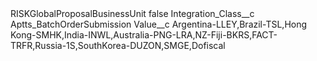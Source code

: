 <?xml version="1.0" encoding="UTF-8"?>
<CustomMetadata xmlns="http://soap.sforce.com/2006/04/metadata" xmlns:xsi="http://www.w3.org/2001/XMLSchema-instance" xmlns:xsd="http://www.w3.org/2001/XMLSchema">
    <label>RISKGlobalProposalBusinessUnit</label>
    <protected>false</protected>
    <values>
        <field>Integration_Class__c</field>
        <value xsi:type="xsd:string">Aptts_BatchOrderSubmission</value>
    </values>
    <values>
        <field>Value__c</field>
        <value xsi:type="xsd:string">Argentina-LLEY,Brazil-TSL,Hong Kong-SMHK,India-INWL,Australia-PNG-LRA,NZ-Fiji-BKRS,FACT-TRFR,Russia-1S,SouthKorea-DUZON,SMGE,Dofiscal</value>
    </values>
</CustomMetadata>
